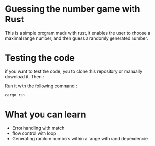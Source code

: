 # Guessing the number game with Rust

This is a simple program made with rust, it enables the user to choose a maximal range number, and then guess a randomly generated number.

# Testing the code

if you want to test the code, you to clone this repository or manually download it. Then :

Run it with the following command :

```bash
cargo run
```

# What you can learn

- Error handling with match
- flow control with loop
- Generating random numbers within a range with rand dependencie
